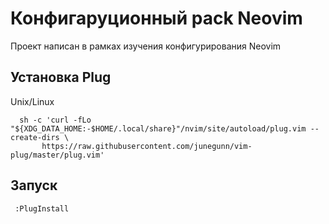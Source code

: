 # Конфигаруционный pack Neovim

Проект написан в рамках изучения конфигурирования Neovim

## Установка Plug

Unix/Linux
```
  sh -c 'curl -fLo "${XDG_DATA_HOME:-$HOME/.local/share}"/nvim/site/autoload/plug.vim --create-dirs \
       https://raw.githubusercontent.com/junegunn/vim-plug/master/plug.vim'
```

## Запуск 

```
 :PlugInstall 
```
